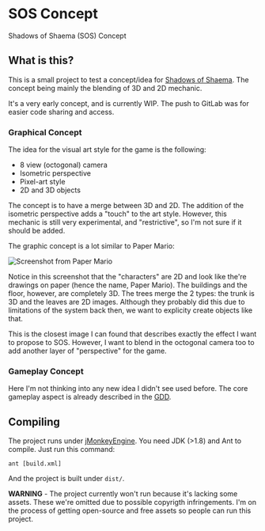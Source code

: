 # SOS Concept
Shadows of Shaema (SOS) Concept

## What is this?

This is a small project to test a concept/idea for [Shadows of Shaema](http://github.com/shaema). The concept being mainly the blending of 3D and 2D mechanic.

It's a very early concept, and is currently WIP. The push to GitLab was for easier code sharing and access.

### Graphical Concept

The idea for the visual art style for the game is the following:

- 8 view (octogonal) camera
- Isometric perspective
- Pixel-art style
- 2D and 3D objects

The concept is to have a merge between 3D and 2D. The addition of the isometric perspective adds a "touch" to the art style. However, this mechanic is still very experimental, and "restrictive", so I'm not sure if it should be added.

The graphic concept is a lot similar to Paper Mario:

![Screenshot from Paper Mario](https://vignette.wikia.nocookie.net/mario/images/c/c9/Mario_In_Koopa_Village_%28Paper_Mario%29.png/revision/latest?cb=20130108193918)

Notice in this screenshot that the "characters" are 2D and look like the're drawings on paper (hence the name, Paper Mario). The buildings and the floor, however, are completely 3D. The trees merge the 2 types: the trunk is 3D and the leaves are 2D images. Although they probably did this due to limitations of the system back then, we want to explicity create objects like that.

This is the closest image I can found that describes exactly the effect I want to propose to SOS. However, I want to blend in the octogonal camera too to add another layer of "perspective" for the game.

### Gameplay Concept

Here I'm not thinking into any new idea I didn't see used before. The core gameplay aspect is already described in the [GDD](https://gitlab.com/aurorafossorg/p/sos/docs/blob/master/md/gamedoc.md).

## Compiling

The project runs under [jMonkeyEngine](http://jmonkeyengine.org/). You need JDK (>1.8) and Ant to compile. Just run this command:

`ant [build.xml]`

And the project is built under `dist/`.

**WARNING** - The project currently won't run because it's lacking some assets. These we're omitted due to possible copyrigth infringements. I'm on the process of getting open-source and free assets so people can run this project.
